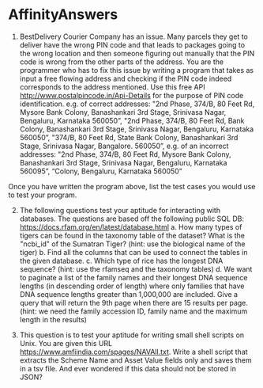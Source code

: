 # AffinityAnswers

1. BestDelivery Courier Company has an issue. Many parcels they get to deliver have the wrong PIN code and that leads to packages going to the wrong location and then someone figuring out manually that the PIN code is wrong from the other parts of the address. You are the programmer who has to fix this issue by writing a program that takes as input a free flowing address and checking if the PIN code indeed corresponds to the address mentioned. Use this free API http://www.postalpincode.in/Api-Details for the purpose of PIN code identification.
e.g. of correct addresses: "2nd Phase, 374/B, 80 Feet Rd, Mysore Bank Colony, Banashankari 3rd Stage, Srinivasa Nagar, Bengaluru, Karnataka 560050”,
"2nd Phase, 374/B, 80 Feet Rd, Bank Colony, Banashankari 3rd Stage, Srinivasa Nagar, Bengaluru, Karnataka 560050”, "374/B, 80 Feet Rd, State Bank Colony, Banashankari 3rd Stage, Srinivasa Nagar, Bangalore. 560050”,
e.g. of an incorrect addresses: "2nd Phase, 374/B, 80 Feet Rd, Mysore Bank Colony, Banashankari 3rd Stage, Srinivasa Nagar, Bengaluru, Karnataka 560095”,
“Colony, Bengaluru, Karnataka 560050”

Once you have written the program above, list the test cases you would use to test your program.

2. The following questions test your aptitude for interacting with databases. The questions are based off the following public SQL DB: https://docs.rfam.org/en/latest/database.html
a. How many types of tigers can be found in the taxonomy table of the dataset? What is the "ncbi_id" of the Sumatran Tiger? (hint: use the biological name of the tiger)
b. Find all the columns that can be used to connect the tables in the given database.
c. Which type of rice has the longest DNA sequence? (hint: use the rfamseq and the taxonomy tables)
d. We want to paginate a list of the family names and their longest DNA sequence lengths (in descending order of length) where only families that have DNA sequence lengths greater than 1,000,000 are included. Give a query that will return the 9th page when there are 15 results per page. (hint: we need the family accession ID, family name and the maximum length in the results)

3. This question is to test your aptitude for writing small shell scripts on Unix. You are given this URL https://www.amfiindia.com/spages/NAVAll.txt. Write a shell script that extracts the Scheme Name and Asset Value fields only and saves them in a tsv file. And ever wondered if this data should not be stored in JSON?
